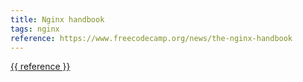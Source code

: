 ```yaml
---
title: Nginx handbook
tags: nginx
reference: https://www.freecodecamp.org/news/the-nginx-handbook
---
```

<a href="{{ reference }}">{{ reference }}</a>
